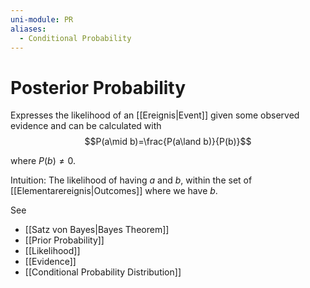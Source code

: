```yaml
---
uni-module: PR
aliases:
  - Conditional Probability
---
```


# Posterior Probability

Expresses the likelihood of an [[Ereignis|Event]] given some observed evidence and can be calculated with 
$$P(a\mid b)=\frac{P(a\land b)}{P(b)}$$

where $P(b) \neq 0.$

Intuition: The likelihood of having $a$ and $b$, within the set of [[Elementarereignis|Outcomes]] where
we have $b$.

See 
- [[Satz von Bayes|Bayes Theorem]]
- [[Prior Probability]]
- [[Likelihood]]
- [[Evidence]]
- [[Conditional Probability Distribution]]

